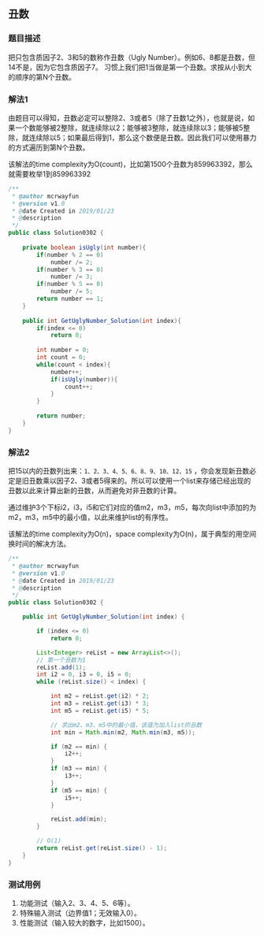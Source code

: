 ## 丑数

### 题目描述
把只包含质因子2、3和5的数称作丑数（Ugly Number）。例如6、8都是丑数，但14不是，因为它包含质因子7。 习惯上我们把1当做是第一个丑数。求按从小到大的顺序的第N个丑数。

### 解法1
由题目可以得知，丑数必定可以整除2、3或者5（除了丑数1之外），也就是说，如果一个数能够被2整除，就连续除以2；能够被3整除，就连续除以3；能够被5整除，就连续除以5；如果最后得到1，那么这个数便是丑数。因此我们可以使用暴力的方式遍历到第N个丑数。

该解法的time complexity为O(count)，比如第1500个丑数为859963392，那么就需要枚举1到859963392

```java
/**
 * @author mcrwayfun
 * @version v1.0
 * @date Created in 2019/01/23
 * @description
 */
public class Solution0302 {
    
    private boolean isUgly(int number){
        if(number % 2 == 0)
            number /= 2;
        if(number % 3 == 0)
            number /= 3;
        if(number % 5 == 0)
            number /= 5;
        return number == 1;
    }
    
    public int GetUglyNumber_Solution(int index){
        if(index <= 0)
            return 0;
        
        int number = 0;
        int count = 0;
        while(count < index){
            number++;
            if(isUgly(number)){
                count++;
            }
        }
        
        return number;
    }
}
```

### 解法2

把15以内的丑数列出来：`1、2、3、4、5、6、8、9、10、12、15` ，你会发现新丑数必定是旧丑数乘以因子2、3或者5得来的。所以可以使用一个list来存储已经出现的丑数以此来计算出新的丑数，从而避免对非丑数的计算。

通过维护3个下标i2，i3，i5和它们对应的值m2，m3，m5，每次向list中添加的为m2，m3，m5中的最小值，以此来维护list的有序性。

该解法的time complexity为O(n)，space complexity为O(n)，属于典型的用空间换时间的解决方法。

```java
/**
 * @author mcrwayfun
 * @version v1.0
 * @date Created in 2019/01/23
 * @description
 */
public class Solution0302 {

    public int GetUglyNumber_Solution(int index) {

        if (index <= 0)
            return 0;

        List<Integer> reList = new ArrayList<>();
        // 第一个丑数为1
        reList.add(1);
        int i2 = 0, i3 = 0, i5 = 0;
        while (reList.size() < index) {

            int m2 = reList.get(i2) * 2;
            int m3 = reList.get(i3) * 3;
            int m5 = reList.get(i5) * 5;

            // 求出m2、m3、m5中的最小值，该值为加入list的丑数
            int min = Math.min(m2, Math.min(m3, m5));

            if (m2 == min) {
                i2++;
            }
            if (m3 == min) {
                i3++;
            }
            if (m5 == min) {
                i5++;
            }

            reList.add(min);
        }

        // O(1)
        return reList.get(reList.size() - 1);
    }
}
```

### 测试用例

1. 功能测试（输入2、3、4、5、6等）。
2. 特殊输入测试（边界值1；无效输入0）。
3. 性能测试（输入较大的数字，比如1500）。
